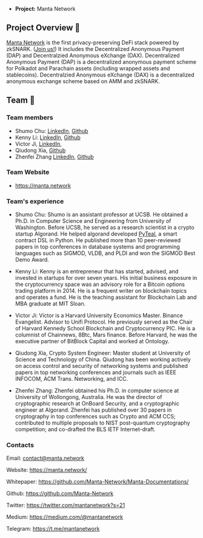 * **Project:** Manta Network

## Project Overview :page_facing_up: 

[Manta Network](www.manta.network) is the first privacy-preserving DeFi stack powered by zkSNARK. ([Join us!](https://angel.co/company/manta-network/jobs))
It includes the Decentralized Anonymous Payment (DAP) and Decentralzied Anonymous eXchange (DAX). 
Decentralized Anonymous Payment (DAP) is a decentralized anonymous payment scheme for Polkadot and Parachain assets (including wrapped assets and stablecoins). 
Decentralzied Anonymous eXchange (DAX) is a decentralized anonymous exchange scheme based on AMM and zkSNARK.


## Team :busts_in_silhouette:

### Team members
* Shumo Chu: [LinkedIn](https://www.linkedin.com/in/shumo-chu-a1722416/), [Github](https://github.com/stechu)
* Kenny Li: [LinkedIn](https://www.linkedin.com/in/kennymuli/), [Github](https://github.com/kennymuli) 
* Victor Ji, [LinkedIn](https://www.linkedin.com/in/canghai-victor-ji-cpa-37688a5b/), 
* Qiudong Xia, [Github](https://github.com/xialovexia)
* Zhenfei Zhang [LinkedIn](https://www.linkedin.com/in/zhenfeizhang/), [Github](https://github.com/zhenfeizhang)

### Team Website	
* https://manta.network


### Team's experience

* Shumo Chu: Shumo is an assistant professor at UCSB. He obtained a Ph.D. in Computer Science and Engineering from University of Washington. Before UCSB, he served as a research scientist in a crypto startup Algorand. He helped algorand developed [PyTeal](https://github.com/algorand/pyteal), a smart contract DSL in Python. He published more than 10 peer-reviewed papers in top conferences in database systems and programming languages such as SIGMOD, VLDB, and PLDI and won the SIGMOD Best Demo Award.

* Kenny Li: Kenny is an entrepreneur that has started, advised, and invested in startups for over seven years. His initial business exposure in the cryptocurrency space was an advisory role for a Bitcoin options trading platform in 2014. He is a frequent writer on blockchain topics and operates a fund. He is the teaching assistant for Blockchain Lab and MBA graduate at MIT Sloan.

* Victor Ji: Victor is a Harvard University Economics Master. Binance Evangelist. Advisor to Unifi Protocol. He previously served as the Chair of Harvard Kennedy School Blockchain and Cryptocurrency PIC. He is a columnist of Chainnews, 8Btc, Mars finance. Before Harvard, he was the executive partner of BitBlock Capital and worked at Ontology.

* Qiudong Xia, Crypto System Engineer: Master student at University of Science and Technology of China. Qiudong has been working actively on access control and security of networking systems and published papers in top networking conferences and journals such as IEEE INFOCOM, ACM Trans. Networking, and ICC.

* Zhenfei Zhang: Zhenfei obtained his Ph.D. in computer science at University of Wollongong, Australia. He was the director of cryptographic research at OnBoard Security, and a cryptographic engineer at Algorand. Zhenfei has published over 30 papers in cryptography in top conferences such as Crypto and ACM CCS; contributed to multiple proposals to NIST post-quantum cryptography competition; and co-drafted the BLS IETF Internet-draft.


### Contacts

Email: contact@manta.network

Website: https://manta.network/

Whitepaper: https://github.com/Manta-Network/Manta-Documentations/

Github: https://github.com/Manta-Network

Twitter: https://twitter.com/mantanetwork?s=21

Medium: https://medium.com/@mantanetwork

Telegram: https://t.me/mantanetwork
